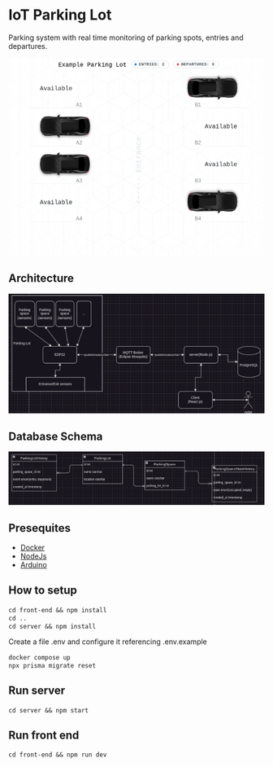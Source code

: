 # IoT Parking Lot

Parking system with real time monitoring of parking spots, entries and departures.

![demo app](/assets/parking_lot_example.png)

## Architecture
![architecture](/assets/architecture.png)

## Database Schema
![database schema](/assets/database.png)

## Presequites

- [Docker](https://docs.docker.com/get-docker/)
- [NodeJs](https://nodejs.org/en/download/)
- [Arduino](https://www.arduino.cc/en/software)

## How to setup

```
cd front-end && npm install
cd ..
cd server && npm install
```

Create a file .env and configure it referencing .env.example

```
docker compose up
npx prisma migrate reset
```

## Run server

```
cd server && npm start
```

## Run front end

```
cd front-end && npm run dev
```